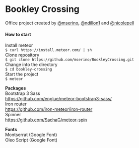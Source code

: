 Bookley Crossing
================
Office project created by [@mserino](http://github.com/mserino), [@ndillon1](http://github.com/ndillon1) and [@nicolepell](http://github.com/nicolepell)  

#### How to start
Install meteor  
`$ curl https://install.meteor.com/ | sh`  
Clone repository  
`$ git clone https://github.com/mserino/BookleyCrossing.git `  
Change into the directory  
`$ cd bookley-crossing`  
Start the project  
`$ meteor`

**Packages**  
Bootstrap 3 Sass  
https://github.com/englue/meteor-bootstrap3-sass/  
Iron router  
https://github.com/iron-meteor/iron-router  
Spinner  
https://github.com/SachaG/meteor-spin

**Fonts**  
Montserrat (Google Font)  
Oleo Script (Google Font)